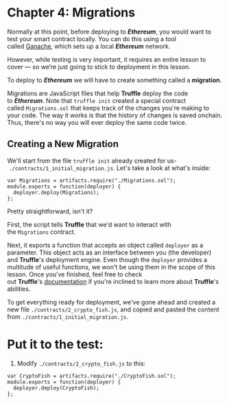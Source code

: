 
# Chapter 4: Migrations

Normally at this point, before deploying to **_Ethereum_**, you would want to test your smart contract locally. You can do this using a tool called [Ganache](https://truffleframework.com/ganache), which sets up a local **_Ethereum_** network.

However, while testing is very important, it requires an entire lesson to cover — so we’re just going to stick to deployment in this lesson.

To deploy to **_Ethereum_** we will have to create something called a **migration**.

Migrations are JavaScript files that help **Truffle** deploy the code to **_Ethereum_**. Note that `truffle init` created a special contract called `Migrations.sol` that keeps track of the changes you're making to your code. The way it works is that the history of changes is saved onchain. Thus, there's no way you will ever deploy the same code twice.

## Creating a New Migration

We'll start from the file `truffle init` already created for us- `./contracts/1_initial_migration.js`. Let's take a look at what's inside:

```
var Migrations = artifacts.require("./Migrations.sol");
module.exports = function(deployer) {
  deployer.deploy(Migrations);
};
```

Pretty straightforward, isn't it?

First, the script tells **Truffle** that we'd want to interact with the `Migrations` contract.

Next, it exports a function that accepts an object called `deployer` as a parameter. This object acts as an interface between you (the developer) and **Truffle**'s deployment engine. Even though the `deployer` provides a multitude of useful functions, we won't be using them in the scope of this lesson. Once you've finished, feel free to check out **Truffle**'s [documentation](https://truffleframework.com/docs/truffle/getting-started/running-migrations) if you're inclined to learn more about **Truffle**'s abilities.

To get everything ready for deployment, we've gone ahead and created a new file `./contracts/2_crypto_fish.js`, and copied and pasted the content from `./contracts/1_initial_migration.js`.

# Put it to the test:

1. Modify `./contracts/2_crypto_fish.js` to this:

```
var CryptoFish = artifacts.require("./CryptoFish.sol");
module.exports = function(deployer) {
  deployer.deploy(CryptoFish);
};
```
